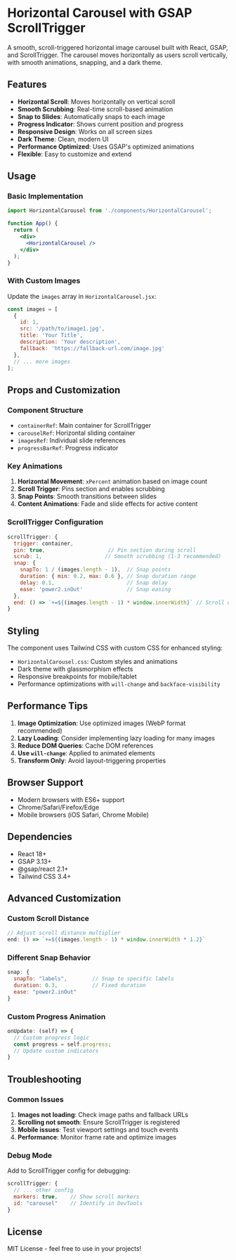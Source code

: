 # Horizontal Carousel with GSAP ScrollTrigger

A smooth, scroll-triggered horizontal image carousel built with React, GSAP, and ScrollTrigger. The carousel moves horizontally as users scroll vertically, with smooth animations, snapping, and a dark theme.

## Features

- **Horizontal Scroll**: Moves horizontally on vertical scroll
- **Smooth Scrubbing**: Real-time scroll-based animation
- **Snap to Slides**: Automatically snaps to each image
- **Progress Indicator**: Shows current position and progress
- **Responsive Design**: Works on all screen sizes
- **Dark Theme**: Clean, modern UI
- **Performance Optimized**: Uses GSAP's optimized animations
- **Flexible**: Easy to customize and extend

## Usage

### Basic Implementation

```jsx
import HorizontalCarousel from './components/HorizontalCarousel';

function App() {
  return (
    <div>
      <HorizontalCarousel />
    </div>
  );
}
```

### With Custom Images

Update the `images` array in `HorizontalCarousel.jsx`:

```javascript
const images = [
  { 
    id: 1, 
    src: '/path/to/image1.jpg', 
    title: 'Your Title', 
    description: 'Your description',
    fallback: 'https://fallback-url.com/image.jpg'
  },
  // ... more images
];
```

## Props and Customization

### Component Structure

- `containerRef`: Main container for ScrollTrigger
- `carouselRef`: Horizontal sliding container
- `imagesRef`: Individual slide references
- `progressBarRef`: Progress indicator

### Key Animations

1. **Horizontal Movement**: `xPercent` animation based on image count
2. **Scroll Trigger**: Pins section and enables scrubbing
3. **Snap Points**: Smooth transitions between slides
4. **Content Animations**: Fade and slide effects for active content

### ScrollTrigger Configuration

```javascript
scrollTrigger: {
  trigger: container,
  pin: true,                    // Pin section during scroll
  scrub: 1,                    // Smooth scrubbing (1-3 recommended)
  snap: {
    snapTo: 1 / (images.length - 1),  // Snap points
    duration: { min: 0.2, max: 0.6 }, // Snap duration range
    delay: 0.1,                       // Snap delay
    ease: 'power2.inOut'              // Snap easing
  },
  end: () => `+=${(images.length - 1) * window.innerWidth}` // Scroll distance
}
```

## Styling

The component uses Tailwind CSS with custom CSS for enhanced styling:

- `HorizontalCarousel.css`: Custom styles and animations
- Dark theme with glassmorphism effects
- Responsive breakpoints for mobile/tablet
- Performance optimizations with `will-change` and `backface-visibility`

## Performance Tips

1. **Image Optimization**: Use optimized images (WebP format recommended)
2. **Lazy Loading**: Consider implementing lazy loading for many images
3. **Reduce DOM Queries**: Cache DOM references
4. **Use `will-change`**: Applied to animated elements
5. **Transform Only**: Avoid layout-triggering properties

## Browser Support

- Modern browsers with ES6+ support
- Chrome/Safari/Firefox/Edge
- Mobile browsers (iOS Safari, Chrome Mobile)

## Dependencies

- React 18+
- GSAP 3.13+
- @gsap/react 2.1+
- Tailwind CSS 3.4+

## Advanced Customization

### Custom Scroll Distance

```javascript
// Adjust scroll distance multiplier
end: () => `+=${(images.length - 1) * window.innerWidth * 1.2}`
```

### Different Snap Behavior

```javascript
snap: {
  snapTo: "labels",        // Snap to specific labels
  duration: 0.3,           // Fixed duration
  ease: "power2.inOut"
}
```

### Custom Progress Animation

```javascript
onUpdate: (self) => {
  // Custom progress logic
  const progress = self.progress;
  // Update custom indicators
}
```

## Troubleshooting

### Common Issues

1. **Images not loading**: Check image paths and fallback URLs
2. **Scrolling not smooth**: Ensure ScrollTrigger is registered
3. **Mobile issues**: Test viewport settings and touch events
4. **Performance**: Monitor frame rate and optimize images

### Debug Mode

Add to ScrollTrigger config for debugging:
```javascript
scrollTrigger: {
  // ... other config
  markers: true,    // Show scroll markers
  id: "carousel"    // Identify in DevTools
}
```

## License

MIT License - feel free to use in your projects!
